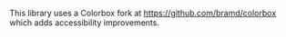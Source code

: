 This library uses a Colorbox fork at https://github.com/bramd/colorbox which adds accessibility improvements.